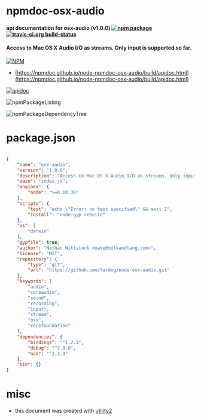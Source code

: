 # npmdoc-osx-audio

#### api documentation for  osx-audio (v1.0.0)  [![npm package](https://img.shields.io/npm/v/npmdoc-osx-audio.svg?style=flat-square)](https://www.npmjs.org/package/npmdoc-osx-audio) [![travis-ci.org build-status](https://api.travis-ci.org/npmdoc/node-npmdoc-osx-audio.svg)](https://travis-ci.org/npmdoc/node-npmdoc-osx-audio)

#### Access to Mac OS X Audio I/O as streams. Only input is supported so far.

[![NPM](https://nodei.co/npm/osx-audio.png?downloads=true&downloadRank=true&stars=true)](https://www.npmjs.com/package/osx-audio)

- [https://npmdoc.github.io/node-npmdoc-osx-audio/build/apidoc.html](https://npmdoc.github.io/node-npmdoc-osx-audio/build/apidoc.html)

[![apidoc](https://npmdoc.github.io/node-npmdoc-osx-audio/build/screenCapture.buildCi.browser.%252Ftmp%252Fbuild%252Fapidoc.html.png)](https://npmdoc.github.io/node-npmdoc-osx-audio/build/apidoc.html)

![npmPackageListing](https://npmdoc.github.io/node-npmdoc-osx-audio/build/screenCapture.npmPackageListing.svg)

![npmPackageDependencyTree](https://npmdoc.github.io/node-npmdoc-osx-audio/build/screenCapture.npmPackageDependencyTree.svg)



# package.json

```json

{
    "name": "osx-audio",
    "version": "1.0.0",
    "description": "Access to Mac OS X Audio I/O as streams. Only input is supported so far.",
    "main": "index.js",
    "engines": {
        "node": ">=0.10.30"
    },
    "scripts": {
        "test": "echo \"Error: no test specified\" && exit 1",
        "install": "node-gyp rebuild"
    },
    "os": [
        "darwin"
    ],
    "gypfile": true,
    "author": "Nathan Wittstock <nate@milkandtang.com>",
    "license": "MIT",
    "repository": {
        "type": "git",
        "url": "https://github.com/fardog/node-osx-audio.git"
    },
    "keywords": [
        "audio",
        "coreaudio",
        "sound",
        "recording",
        "input",
        "stream",
        "osx",
        "corefoundation"
    ],
    "dependencies": {
        "bindings": "^1.2.1",
        "debug": "^2.0.0",
        "nan": "^2.3.3"
    },
    "bin": {}
}
```



# misc
- this document was created with [utility2](https://github.com/kaizhu256/node-utility2)

